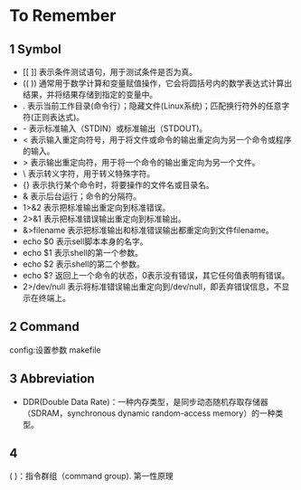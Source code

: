 # To Remember
## 1 Symbol

* [[ ]] 表示条件测试语句，用于测试条件是否为真。
* (( )) 通常用于数学计算和变量赋值操作，它会将圆括号内的数学表达式计算出结果，并将结果存储到指定的变量中。
* . 表示当前工作目录(命令行）；隐藏文件(Linux系统)；匹配换行符外的任意字符(正则表达式)。
* \- 表示标准输入（STDIN）或标准输出（STDOUT)。
* < 表示输入重定向符号，用于将文件或命令的输出重定向为另一个命令或程序的输入。
* \> 表示输出重定向符，用于将一个命令的输出重定向为另一个文件。
* \\ 表示转义字符，用于转义特殊字符。
* {} 表示执行某个命令时，将要操作的文件名或目录名。
* & 表示后台运行；命令的分隔符。
* 1>&2 表示把标准输出重定向到标准错误。
* 2>&1 表示把标准错误输出重定向到标准输出。
* &>filename 表示把标准输出和标准错误输出都重定向到文件filename。
* echo $0 表示sell脚本本身的名字。
* echo $1 表示shell的第一个参数。
* echo $2 表示shell的第二个参数。
* echo $? 返回上一个命令的状态，0表示没有错误，其它任何值表明有错误。
* 2>/dev/null 表示将标准错误输出重定向到/dev/null，即丢弃错误信息，不显示在终端上。

## 2 Command

config:设置参数
makefile


## 3 Abbreviation
* DDR(Double Data Rate)：一种内存类型，是同步动态随机存取存储器（SDRAM，synchronous dynamic random-access memory）的一种类型。      


## 4





( )：指令群组（command group).
第一性原理


